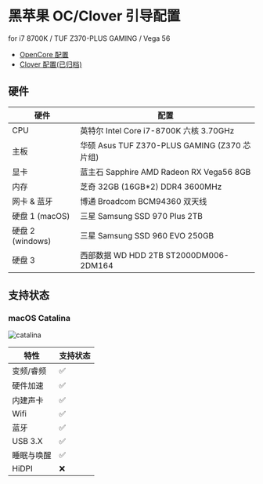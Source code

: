 # 黑苹果 OC/Clover 引导配置

for i7 8700K / TUF Z370-PLUS GAMING / Vega 56

- [OpenCore 配置](https://github.com/arvinxx/Hackintosh)
- [Clover 配置(已归档)](https://github.com/arvinxx/Hackintosh/tree/clover)

## 硬件

| 硬件             | 配置                                         |
| ---------------- | -------------------------------------------- |
| CPU              | 英特尔 Intel Core i7-8700K 六核 3.70GHz      |
| 主板             | 华硕 Asus TUF Z370-PLUS GAMING (Z370 芯片组) |
| 显卡             | 蓝主石 Sapphire AMD Radeon RX Vega56 8GB     |
| 内存             | 芝奇 32GB (16GB\*2) DDR4 3600MHz             |
| 网卡 & 蓝牙      | 博通 Broadcom BCM94360 双天线                |
| 硬盘 1 (macOS)   | 三星 Samsung SSD 970 Plus 2TB                |
| 硬盘 2 (windows) | 三星 Samsung SSD 960 EVO 250GB               |
| 硬盘 3           | 西部数据 WD HDD 2TB ST2000DM006-2DM164       |

## 支持状态

### macOS Catalina

![catalina](https://gw.alipayobjects.com/zos/antfincdn/gOgujHJa4Z/7326082b-61bd-4577-a670-d3d3ff713b5e.png)

| 特性       | 支持状态 |
| ---------- | -------- |
| 变频/睿频  | ✅       |
| 硬件加速   | ✅       |
| 内建声卡   | ✅       |
| Wifi       | ✅       |
| 蓝牙       | ✅       |
| USB 3.X    | ✅       |
| 睡眠与唤醒 | ✅       |
| HiDPI      | ❌       |

